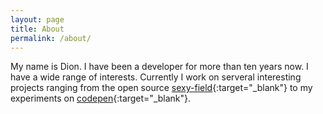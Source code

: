 ```yaml
---
layout: page
title: About
permalink: /about/
---
```


My name is Dion. I have been a developer for more than ten years now. I have a wide range of interests. Currently I work on serveral interesting projects ranging from the open source [sexy-field](https://github.com/dionsnoeijen?tab=repositories){:target="_blank"} to my experiments on [codepen](https://codepen.io/octopus11/){:target="_blank"}.
